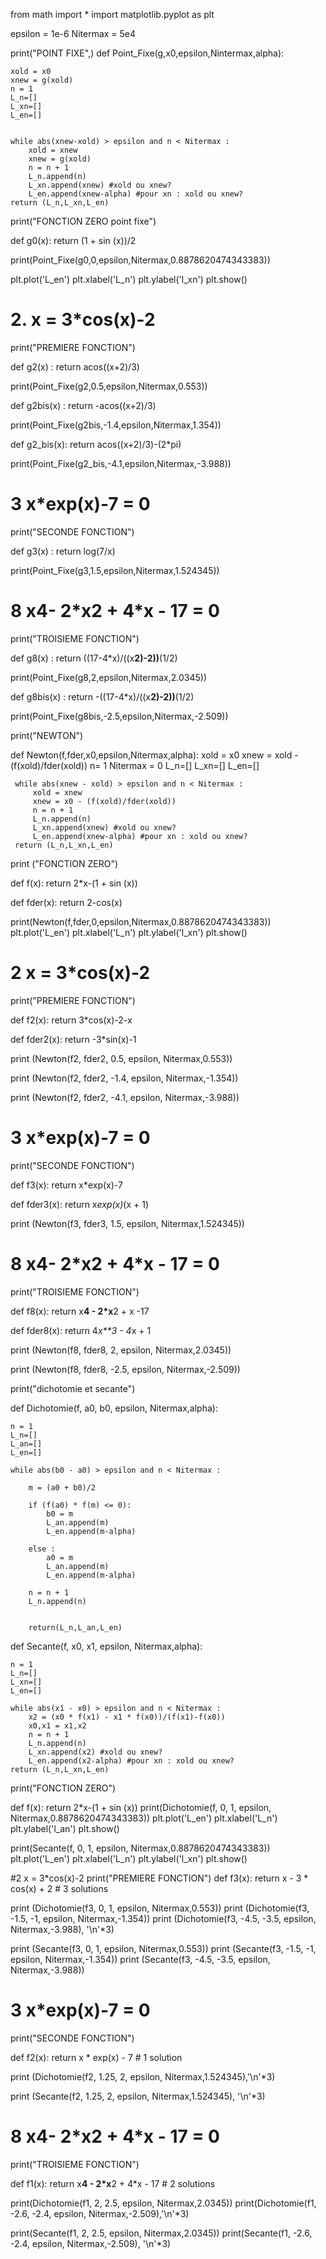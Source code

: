 from math import *
import matplotlib.pyplot as plt


epsilon = 1e-6
Nitermax = 5e4

print("POINT FIXE",)
def Point_Fixe(g,x0,epsilon,Nintermax,alpha):

    xold = x0
    xnew = g(xold)
    n = 1
    L_n=[]
    L_xn=[]
    L_en=[]
    
    
    while abs(xnew-xold) > epsilon and n < Nitermax : 
        xold = xnew
        xnew = g(xold)
        n = n + 1
        L_n.append(n)
        L_xn.append(xnew) #xold ou xnew?
        L_en.append(xnew-alpha) #pour xn : xold ou xnew?
    return (L_n,L_xn,L_en)
   

print("FONCTION ZERO point fixe")

def g0(x):
    return (1 + sin (x))/2

print(Point_Fixe(g0,0,epsilon,Nitermax,0.8878620474343383))


plt.plot('L_en')
plt.xlabel('L_n')
plt.ylabel('l_xn')
plt.show()



# 2. x = 3*cos(x)-2
print("PREMIERE FONCTION")

def g2(x) :
    return acos((x+2)/3)

print(Point_Fixe(g2,0.5,epsilon,Nitermax,0.553))

def g2bis(x) :
    return -acos((x+2)/3)

print(Point_Fixe(g2bis,-1.4,epsilon,Nitermax,1.354))

def g2_bis(x):
    return acos((x+2)/3)-(2*pi)

print(Point_Fixe(g2_bis,-4.1,epsilon,Nitermax,-3.988))

# 3  x*exp(x)-7 = 0
print("SECONDE FONCTION")

def g3(x) :
    return log(7/x)

print(Point_Fixe(g3,1.5,epsilon,Nitermax,1.524345))



# 8   x**4- 2*x**2 + 4*x - 17 = 0
print("TROISIEME FONCTION")

def g8(x) :
    return ((17-4*x)/((x**2)-2))**(1/2)

print(Point_Fixe(g8,2,epsilon,Nitermax,2.0345))

def g8bis(x) :
    return -((17-4*x)/((x**2)-2))**(1/2)

print(Point_Fixe(g8bis,-2.5,epsilon,Nitermax,-2.509))



print("NEWTON")


def Newton(f,fder,x0,epsilon,Nitermax,alpha):
     xold = x0
     xnew = xold - (f(xold)/fder(xold))
     n= 1
     Nitermax = 0 
     L_n=[]
     L_xn=[]
     L_en=[]
     
     while abs(xnew - xold) > epsilon and n < Nitermax :
         xold = xnew
         xnew = x0 - (f(xold)/fder(xold))
         n = n + 1
         L_n.append(n)
         L_xn.append(xnew) #xold ou xnew?
         L_en.append(xnew-alpha) #pour xn : xold ou xnew?
     return (L_n,L_xn,L_en)
 
print ("FONCTION ZERO")

def f(x):
    return 2*x-(1 + sin (x))


def fder(x):
    return 2-cos(x)

print(Newton(f,fder,0,epsilon,Nitermax,0.8878620474343383))
plt.plot('L_en')
plt.xlabel('L_n')
plt.ylabel('l_xn')
plt.show()



# 2    x = 3*cos(x)-2
print("PREMIERE FONCTION")

def f2(x):
    return 3*cos(x)-2-x

def fder2(x):
    return -3*sin(x)-1

print (Newton(f2, fder2, 0.5, epsilon, Nitermax,0.553))

print (Newton(f2, fder2, -1.4, epsilon, Nitermax,-1.354))

print (Newton(f2, fder2, -4.1, epsilon, Nitermax,-3.988))

# 3  x*exp(x)-7 = 0
print("SECONDE FONCTION")

def f3(x):
    return x*exp(x)-7

def fder3(x):
    return x*exp(x)*(x + 1)

print (Newton(f3, fder3, 1.5, epsilon, Nitermax,1.524345))


# 8   x**4- 2*x**2 + 4*x - 17 = 0
print("TROISIEME FONCTION")

def f8(x):
    return x**4 - 2*x**2 + x -17

def fder8(x):
    return 4*x**3 - 4*x + 1

print (Newton(f8, fder8, 2, epsilon, Nitermax,2.0345))

print (Newton(f8, fder8, -2.5, epsilon, Nitermax,-2.509))



print("dichotomie et secante")

def Dichotomie(f, a0, b0, epsilon, Nitermax,alpha):

    n = 1
    L_n=[]
    L_an=[]
    L_en=[]
   
    while abs(b0 - a0) > epsilon and n < Nitermax :

        m = (a0 + b0)/2
        
        if (f(a0) * f(m) <= 0):
            b0 = m
            L_an.append(m) 
            L_en.append(m-alpha) 

        else :
            a0 = m
            L_an.append(m) 
            L_en.append(m-alpha) 

        n = n + 1
        L_n.append(n)
        
        
        return(L_n,L_an,L_en)
        
def Secante(f, x0, x1, epsilon, Nitermax,alpha):

    n = 1
    L_n=[]
    L_xn=[]
    L_en=[]

    while abs(x1 - x0) > epsilon and n < Nitermax :
        x2 = (x0 * f(x1) - x1 * f(x0))/(f(x1)-f(x0))
        x0,x1 = x1,x2
        n = n + 1
        L_n.append(n)
        L_xn.append(x2) #xold ou xnew?
        L_en.append(x2-alpha) #pour xn : xold ou xnew?
    return (L_n,L_xn,L_en)
 
print("FONCTION ZERO")

def f(x):
    return 2*x-(1 + sin (x))
print(Dichotomie(f, 0, 1, epsilon, Nitermax,0.8878620474343383))
plt.plot('L_en')
plt.xlabel('L_n')
plt.ylabel('l_an')
plt.show()

print(Secante(f, 0, 1, epsilon, Nitermax,0.8878620474343383))
plt.plot('L_en')
plt.xlabel('L_n')
plt.ylabel('l_xn')
plt.show()



#2  x = 3*cos(x)-2
print("PREMIERE FONCTION")
def f3(x):
    return x - 3 * cos(x) + 2  # 3 solutions 

print (Dichotomie(f3, 0, 1, epsilon, Nitermax,0.553))
print (Dichotomie(f3, -1.5, -1, epsilon, Nitermax,-1.354))
print (Dichotomie(f3, -4.5, -3.5, epsilon, Nitermax,-3.988), '\n'*3)

print (Secante(f3, 0, 1, epsilon, Nitermax,0.553))
print (Secante(f3, -1.5, -1, epsilon, Nitermax,-1.354))
print (Secante(f3, -4.5, -3.5, epsilon, Nitermax,-3.988))



# 3  x*exp(x)-7 = 0

print("SECONDE FONCTION")

def f2(x):
    return x * exp(x) - 7    # 1 solution

print (Dichotomie(f2, 1.25, 2, epsilon, Nitermax,1.524345),'\n'*3)

print (Secante(f2, 1.25, 2, epsilon, Nitermax,1.524345), '\n'*3)




# 8   x**4- 2*x**2 + 4*x - 17 = 0
print("TROISIEME FONCTION")

def f1(x):
    return x**4 - 2*x**2 + 4*x - 17   # 2 solutions

print(Dichotomie(f1, 2, 2.5, epsilon, Nitermax,2.0345))
print(Dichotomie(f1, -2.6, -2.4, epsilon, Nitermax,-2.509),'\n'*3)

print(Secante(f1, 2, 2.5, epsilon, Nitermax,2.0345))
print(Secante(f1, -2.6, -2.4, epsilon, Nitermax,-2.509), '\n'*3)














    
 
    
